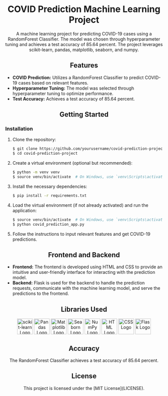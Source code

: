 
<!-- Project Title -->
<h1 align="center">COVID Prediction Machine Learning Project</h1>

<!-- Project Description -->
<p align="center">
  A machine learning project for predicting COVID-19 cases using a RandomForest Classifier. The model was chosen through hyperparameter tuning and achieves a test accuracy of 85.64 percent. The project leverages scikit-learn, pandas, matplotlib, seaborn, and numpy.
</p>

<!-- Project Features -->
<h2 align="center">Features</h2>

- **COVID Prediction:** Utilizes a RandomForest Classifier to predict COVID-19 cases based on relevant features.
- **Hyperparameter Tuning:** The model was selected through hyperparameter tuning to optimize performance.
- **Test Accuracy:** Achieves a test accuracy of 85.64 percent.

<!-- Getting Started -->
<h2 align="center">Getting Started</h2>

### Installation

1. Clone the repository:

   ```bash
   $ git clone https://github.com/yourusername/covid-prediction-project.git
   $ cd covid-prediction-project
   ```

2. Create a virtual environment (optional but recommended):

   ```bash
   $ python -m venv venv
   $ source venv/bin/activate  # On Windows, use `venv\Scripts\activate`
   ```

3. Install the necessary dependencies:

   ```bash
   $ pip install -r requirements.txt
   ```

4. Load the virtual environment (if not already activated) and run the application:

   ```bash
   $ source venv/bin/activate  # On Windows, use `venv\Scripts\activate`
   $ python covid_prediction_app.py
   ```

5. Follow the instructions to input relevant features and get COVID-19 predictions.

<!-- Frontend and Backend -->
<h2 align="center">Frontend and Backend</h2>


- **Frontend:** The frontend is developed using HTML and CSS to provide an intuitive and user-friendly interface for interacting with the prediction model.
- **Backend:** Flask is used for the backend to handle the prediction requests, communicate with the machine learning model, and serve the predictions to the frontend.


<!-- Libraries Used -->
<h2 align="center">Libraries Used</h2>

<p align="center">
  <img alt="scikit-learn Logo" src="https://scikit-learn.org/stable/_static/scikit-learn-logo-small.png" height="50" />
  <img alt="Pandas Logo" src="https://pandas.pydata.org/static/img/pandas.svg" height="50" />
  <img alt="Matplotlib Logo" src="https://matplotlib.org/stable/_images/sphx_glr_logos2_003.png" height="50" />
  <img alt="Seaborn Logo" src="https://seaborn.pydata.org/_images/logo-wide-lightbg.svg" height="50" />
  <img alt="NumPy Logo" src="https://upload.wikimedia.org/wikipedia/commons/3/31/NumPy_logo_2020.svg" height="50" />
  <img alt="HTML Logo" src="https://www.w3.org/html/logo/downloads/HTML5_Logo_512.png" height="50" />
  <img alt="CSS Logo" src="https://upload.wikimedia.org/wikipedia/commons/d/d5/CSS3_logo_and_wordmark.svg" height="50" />
  <img alt="Flask Logo" src="https://flask.palletsprojects.com/en/2.1.x/_images/flask-logo.png" height="50" />
  <!-- Add more libraries as needed -->
</p>

<!-- Accuracy -->
<h2 align="center">Accuracy</h2>

<p align="center">
  The RandomForest Classifier achieves a test accuracy of 85.64 percent.
</p>

<!-- License -->
<h2 align="center">License</h2>

<p align="center">
  This project is licensed under the [MIT License](LICENSE).
</p>

